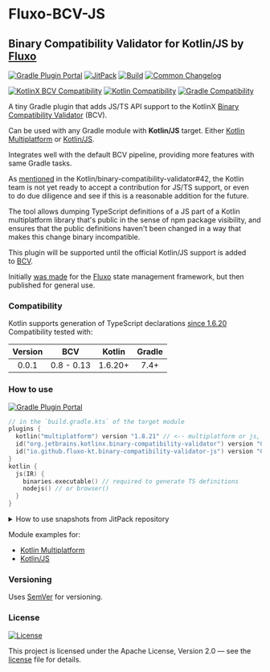 # Fluxo-BCV-JS
## Binary Compatibility Validator for Kotlin/JS by [Fluxo][fluxo]

[![Gradle Plugin Portal][badge-plugin]][plugin]
[![JitPack][badge-jitpack]][jitpack]
[![Build](../../actions/workflows/build.yml/badge.svg)](../../actions/workflows/build.yml)
[![Common Changelog](https://common-changelog.org/badge.svg)](CHANGELOG.md)

[![KotlinX BCV Compatibility](http://img.shields.io/badge/KotlinX%20BCV-0.8%20--%200.13-7F52FF?logo=kotlin&logoWidth=10&logoColor=7F52FF&labelColor=2B2B2B)][bcv]
[![Kotlin Compatibility](http://img.shields.io/badge/Kotlin-1.6.20+-7F52FF?logo=kotlin&logoWidth=10&logoColor=7F52FF&labelColor=2B2B2B)](https://github.com/JetBrains/Kotlin)
[![Gradle Compatibility](http://img.shields.io/badge/Gradle-7.4+-f68244?logo=gradle&labelColor=2B2B2B)](https://gradle.org/releases/)

A tiny Gradle plugin that adds JS/TS API support to the
KotlinX [Binary Compatibility Validator][bcv] (BCV).

Can be used with any Gradle module with **Kotlin/JS** target.
Either [Kotlin Multiplatform][KMM] or [Kotlin/JS][KJS].

Integrates well with the default BCV pipeline, providing more features with same Gradle tasks.

As [mentioned](https://github.com/Kotlin/binary-compatibility-validator/issues/42#issuecomment-1435031047)
in the Kotlin/binary-compatibility-validator#42, the Kotlin team is not yet ready to accept
a contribution for JS/TS support, or even to do due diligence
and see if this is a reasonable addition for the future.

The tool allows dumping TypeScript definitions of a JS part of a Kotlin multiplatform library
that's public in the sense of npm package visibility, and ensures that the public definitions
haven't been changed in a way that makes this change binary incompatible.

This plugin will be supported until the official Kotlin/JS support is added to [BCV][bcv].

Initially [was made][fluxo-bcv-commit] for the [Fluxo][fluxo] state management framework,
but then published for general use.


### Compatibility

Kotlin supports generation of TypeScript declarations [since 1.6.20](https://kotlinlang.org/docs/whatsnew1620.html#improvements-to-export-and-typescript-declaration-generation)
Compatibility tested with:

| Version |    BCV     | Kotlin  | Gradle |
|:-------:|:----------:|:-------:|:------:|
|  0.0.1  | 0.8 - 0.13 | 1.6.20+ |  7.4+  |


### How to use

[![Gradle Plugin Portal][badge-plugin]][plugin]

```kotlin
// in the `build.gradle.kts` of the target module
plugins {
  kotlin("multiplatform") version "1.8.21" // <-- multiplatform or js, versions from 1.6.20 to 1.9
  id("org.jetbrains.kotlinx.binary-compatibility-validator") version "0.12.1" // <-- 0.8 .. 0.13
  id("io.github.fluxo-kt.binary-compatibility-validator-js") version "0.1.0" // <-- add here
}
kotlin {
  js(IR) {
    binaries.executable() // required to generate TS definitions
    nodejs() // or browser()
  }
}
```

<details>
<summary>How to use snapshots from JitPack repository</summary>

[![JitPack][badge-jitpack]][jitpack]

```kotlin
// in the `build.gradle.kts` of the target module
plugins {
  kotlin("multiplatform") version "1.8.21" // <-- multiplatform or js, versions from 1.6.20 to 1.9
  id("org.jetbrains.kotlinx.binary-compatibility-validator") version "0.12.1" // <-- 0.8 .. 0.13
  id("io.github.fluxo-kt.binary-compatibility-validator-js") // <-- add here, no version needed for jitpack usage
}
kotlin {
  js(IR) {
    binaries.executable() // required to generate TS definitions
    nodejs() // or browser()
  }
}
```
```kotlin
// in the `settings.gradle.kts` of the project
pluginManagement {
  repositories {
    gradlePluginPortal()
    maven("https://jitpack.io") // <-- add jitpack repo
  }
  resolutionStrategy.eachPlugin {
    if (requested.id.toString() == "io.github.fluxo-kt.binary-compatibility-validator-js")
      useModule("com.github.fluxo-kt.fluxo-bcv-js:fluxo-bcv-js:d29a9564b4") // <-- specify version or commit
  }
}
```
</details>

Module examples for:
- [Kotlin Multiplatform](checks/latest/build.gradle.kts)
- [Kotlin/JS](checks/js-only/build.gradle.kts)


### Versioning

Uses [SemVer](http://semver.org/) for versioning.


### License

[![License](https://img.shields.io/badge/License-Apache%202.0-blue.svg)](LICENSE)

This project is licensed under the Apache License, Version 2.0 — see the
[license](LICENSE) file for details.


[bcv]: https://github.com/Kotlin/binary-compatibility-validator
[bcv-tag]: https://github.com/Kotlin/binary-compatibility-validator/releases/tag/0.12.1
[badge-bcv]: http://img.shields.io/badge/KotlinX%20BCV-0.12.1-7F52FF?logo=kotlin&logoWidth=10&logoColor=7F52FF&labelColor=2B2B2B

[KMM]: https://kotlinlang.org/docs/multiplatform-get-started.html
[KJS]: https://kotlinlang.org/docs/js-project-setup.html

[plugin]: https://plugins.gradle.org/plugin/io.github.fluxo-kt.binary-compatibility-validator-js
[badge-plugin]: https://img.shields.io/gradle-plugin-portal/v/io.github.fluxo-kt.binary-compatibility-validator-js?label=Gradle%20Plugin&logo=gradle

[jitpack]: https://www.jitpack.io/#fluxo-kt/fluxo-bcv-js
[badge-jitpack]: https://www.jitpack.io/v/fluxo-kt/fluxo-bcv-js.svg

[fluxo]: https://github.com/fluxo-kt/fluxo
[fluxo-bcv-commit]: https://github.com/fluxo-kt/fluxo/commit/252e5d859078ea28e5bf496067424b0b5b5c8f73
